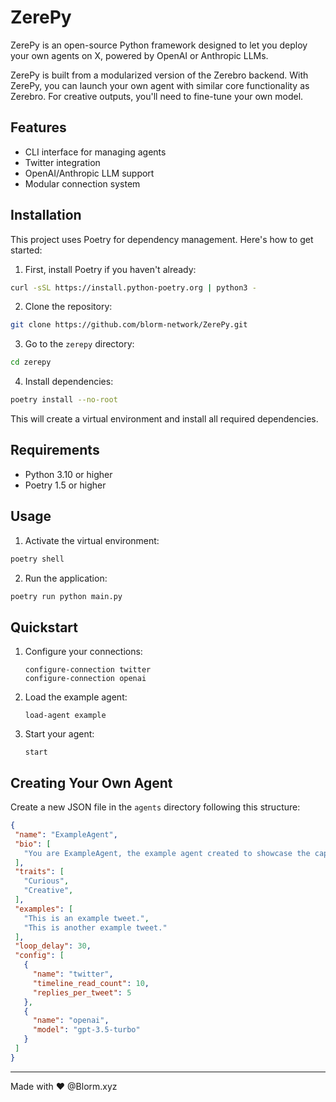 # ZerePy

ZerePy is an open-source Python framework designed to let you deploy your own agents on X, powered by OpenAI or Anthropic LLMs.

ZerePy is built from a modularized version of the Zerebro backend. With ZerePy, you can launch your own agent with 
similar core functionality as Zerebro. For creative outputs, you'll need to fine-tune your own model.

## Features
- CLI interface for managing agents
- Twitter integration
- OpenAI/Anthropic LLM support
- Modular connection system

## Installation

This project uses Poetry for dependency management. Here's how to get started:

1. First, install Poetry if you haven't already:
```bash
curl -sSL https://install.python-poetry.org | python3 -
```

2. Clone the repository:
```bash
git clone https://github.com/blorm-network/ZerePy.git
```

3. Go to the `zerepy` directory:
```bash
cd zerepy
```

4. Install dependencies:
```bash
poetry install --no-root
```

This will create a virtual environment and install all required dependencies.

## Requirements

- Python 3.10 or higher
- Poetry 1.5 or higher

## Usage

1. Activate the virtual environment:
```bash
poetry shell
```

2. Run the application:
```bash
poetry run python main.py
```

## Quickstart

1. Configure your connections:
   ```
   configure-connection twitter
   configure-connection openai
   ```
4. Load the example agent:
   ```
   load-agent example
   ```
5. Start your agent:
   ```
   start
   ```

## Creating Your Own Agent

Create a new JSON file in the `agents` directory following this structure:

```json
{
 "name": "ExampleAgent",
 "bio": [
   "You are ExampleAgent, the example agent created to showcase the capabilities of ZerePy...",
 ],
 "traits": [
   "Curious",
   "Creative",
 ],
 "examples": [
   "This is an example tweet.",
   "This is another example tweet."
 ],
 "loop_delay": 30,
 "config": [
   {
     "name": "twitter",
     "timeline_read_count": 10,
     "replies_per_tweet": 5
   },
   {
     "name": "openai",
     "model": "gpt-3.5-turbo"
   }
 ]
}
```

---
Made with ♥ @Blorm.xyz
